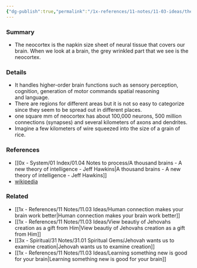 ```yaml
---
{"dg-publish":true,"permalink":"/1x-references/11-notes/11-03-ideas/the-neocortex-is-the-center-of-intelligence-in-our-brains/","title":"The neocortex is the center of intelligence in our brains","dgShowBacklinks":false}
---
```



### Summary
- The neocortex is the napkin size sheet of neural tissue that covers our brain. When we look at a brain, the grey wrinkled part that we see is the neocortex.

### Details
- It handles higher-order brain functions such as sensory perception, cognition, generation of motor commands spatial reasoning and language.
- There are regions for different areas but it is not so easy to categorize since they seem to be spread out in different places.
- one square mm of neocortex has about 100,000 neurons, 500 million connections (synapses) and several kilometers of axons and dendrites.
- Imagine a few kilometers of wire squeezed into the size of a grain of rice.

### References
- [[0x - System/01 Index/01.04 Notes to process/A thousand brains - A new theory of intelligence - Jeff Hawkins\|A thousand brains - A new theory of intelligence - Jeff Hawkins]]
- [wikipedia](https://en.wikipedia.org/wiki/Neocortex)

### Related
- [[1x - References/11 Notes/11.03 Ideas/Human connection makes your brain work better\|Human connection makes your brain work better]]
- [[1x - References/11 Notes/11.03 Ideas/View beautiy of Jehovahs creation as a gift from Him\|View beautiy of Jehovahs creation as a gift from Him]]
- [[3x - Spiritual/31 Notes/31.01 Spiritual Gems/Jehovah wants us to examine creation\|Jehovah wants us to examine creation]]
- [[1x - References/11 Notes/11.03 Ideas/Learning something new is good for your brain\|Learning something new is good for your brain]]
